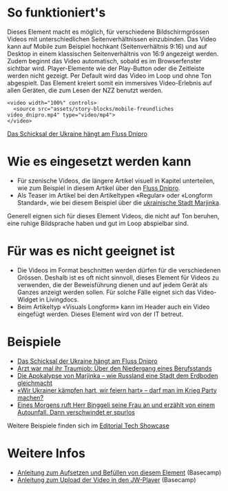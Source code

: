 # So funktioniert's
Dieses Element macht es möglich, für verschiedene Bildschirmgrössen Videos mit unterschiedlichen Seitenverhältnissen einzubinden. Das Video kann auf Mobile zum Beispiel hochkant (Seitenverhältnis 9:16) und auf Desktop in einem klassischen Seitenverhältnis von 16:9 angezeigt werden. Zudem beginnt das Video automatisch, sobald es im Browserfenster sichtbar wird. Player-Elemente wie der Play-Button oder die Zeitleiste werden nicht gezeigt. Per Default wird das Video im Loop und ohne Ton abgespielt. Das Element kreiert somit ein immersives Video-Erlebnis auf allen Geräten, die zum Lesen der NZZ benutzt werden. 

```html|span-6
<video width="100%" controls>
  <source src="assets/story-blocks/mobile-freundliches video_dnipro.mp4" type="video/mp4">
</video>
```
[Das Schicksal der Ukraine hängt am Fluss Dnipro](https://www.nzz.ch/visuals/ukraine-krieg-der-dnipro-schicksalsfluss-zwischen-ost-und-west-ld.1721057)

# Wie es eingesetzt werden kann
- Für szenische Videos, die längere Artikel visuell in Kapitel unterteilen, wie zum Beispiel in diesem Artikel über den [Fluss Dnipro](https://www.nzz.ch/visuals/ukraine-krieg-der-dnipro-schicksalsfluss-zwischen-ost-und-west-ld.1721057).
- Als Teaser im Artikel bei den Artikeltypen «Regular» oder «Longform Standard», wie bei diesem Beispiel über die [ukrainische Stadt Marjinka](https://www.nzz.ch/international/ukraine-wie-russland-die-stadt-marjinka-dem-erdboden-gleichmacht-ld.1725188).

Generell eignen sich für dieses Element Videos, die nicht auf Ton beruhen, eine ruhige Bildsprache haben und gut im Loop abspielbar sind.

# Für was es nicht geeignet ist 
- Die Videos im Format beschnitten werden dürfen für die verschiedenen Grössen. Deshalb ist es oft nicht sinnvoll, dieses Element für Videos zu verwenden, die der Beweisführung dienen und auf jedem Gerät als Ganzes anzeigt werden sollen. Für solche Fälle eignet sich das Video-Widget in Livingdocs.
- Beim Artikeltyp «Visuals Longform» kann im Header auch ein Video eingefügt werden. Dieses Element wird von der IT betreut.

# Beispiele
- [Das Schicksal der Ukraine hängt am Fluss Dnipro](https://www.nzz.ch/visuals/ukraine-krieg-der-dnipro-schicksalsfluss-zwischen-ost-und-west-ld.1721057)
- [Arzt war mal ihr Traumjob: Über den Niedergang eines Berufsstands](https://www.nzz.ch/zuerich/umfrage-mit-assistenzaerzten-burnouts-und-buerokratie-im-spital-ld.1722170)
- [Die Apokalypse von Marjinka – wie Russland eine Stadt dem Erdboden gleichmacht](https://www.nzz.ch/international/ukraine-wie-russland-die-stadt-marjinka-dem-erdboden-gleichmacht-ld.1725188)
- [«Wir Ukrainer kämpfen hart, wir feiern hart» – darf man im Krieg Party machen?](https://www.nzz.ch/international/ukraine-darf-man-im-krieg-feiern-zu-besuch-an-einer-party-in-dnipro-ld.1734653)
- [Eines Morgens ruft Herr Binggeli seine Frau an und erzählt von einem Autounfall. Dann verschwindet er spurlos](https://www.nzz.ch/zuerich/verschollen-zuercher-verschwindet-am-walensee-spurlos-ld.1728835)

Weitere Beispiele finden sich im [Editorial Tech Showcase](https://nzzdev.github.io/ed-tech-project-showcase/?internal)

# Weitere Infos
- [Anleitung zum Aufsetzen und Befüllen von diesem Element](https://3.basecamp.com/3500782/buckets/10878677/documents/6427009913) (Basecamp)
- [Anleitung zum Upload der Video in den JW-Player](https://3.basecamp.com/3500782/buckets/10878677/documents/6058690351) (Basecamp)